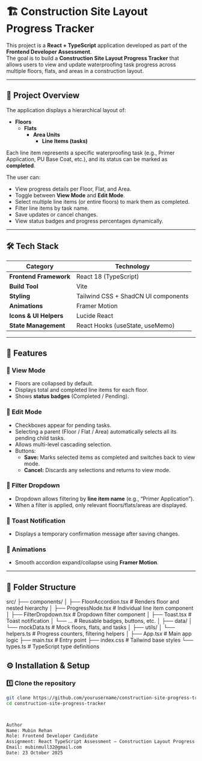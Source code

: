 # 🏗️ Construction Site Layout Progress Tracker

This project is a **React + TypeScript** application developed as part of the **Frontend Developer Assessment**.  
The goal is to build a **Construction Site Layout Progress Tracker** that allows users to view and update waterproofing task progress across multiple floors, flats, and areas in a construction layout.

---

## 🚀 Project Overview

The application displays a hierarchical layout of:
- **Floors**
  - **Flats**
    - **Area Units**
      - **Line Items (tasks)**

Each line item represents a specific waterproofing task (e.g., Primer Application, PU Base Coat, etc.), and its status can be marked as **completed**.

The user can:
- View progress details per Floor, Flat, and Area.
- Toggle between **View Mode** and **Edit Mode**.
- Select multiple line items (or entire floors) to mark them as completed.
- Filter line items by task name.
- Save updates or cancel changes.
- View status badges and progress percentages dynamically.

---

## 🛠️ Tech Stack

| Category | Technology |
|-----------|-------------|
| **Frontend Framework** | React 18 (TypeScript) |
| **Build Tool** | Vite |
| **Styling** | Tailwind CSS + ShadCN UI components |
| **Animations** | Framer Motion |
| **Icons & UI Helpers** | Lucide React |
| **State Management** | React Hooks (useState, useMemo) |

---

## 🧩 Features

### 🔹 View Mode
- Floors are collapsed by default.
- Displays total and completed line items for each floor.
- Shows **status badges** (Completed / Pending).

### 🔹 Edit Mode
- Checkboxes appear for pending tasks.
- Selecting a parent (Floor / Flat / Area) automatically selects all its pending child tasks.
- Allows multi-level cascading selection.
- Buttons:
  - **Save:** Marks selected items as completed and switches back to view mode.
  - **Cancel:** Discards any selections and returns to view mode.

### 🔹 Filter Dropdown
- Dropdown allows filtering by **line item name** (e.g., “Primer Application”).
- When a filter is applied, only relevant floors/flats/areas are displayed.

### 🔹 Toast Notification
- Displays a temporary confirmation message after saving changes.

### 🔹 Animations
- Smooth accordion expand/collapse using **Framer Motion**.

---

## 📂 Folder Structure
src/
├── components/
│ ├── FloorAccordion.tsx # Renders floor and nested hierarchy
│ ├── ProgressNode.tsx # Individual line item component
│ ├── FilterDropdown.tsx # Dropdown filter component
│ ├── Toast.tsx # Toast notification
│ └── ... # Reusable badges, buttons, etc.
│
├── data/
│ └── mockData.ts # Mock floors, flats, and tasks
│
├── utils/
│ └── helpers.ts # Progress counters, filtering helpers
│
├── App.tsx # Main app logic
├── main.tsx # Entry point
├── index.css # Tailwind base styles
└── types.ts # TypeScript type definitions


## ⚙️ Installation & Setup

### 1️⃣ Clone the repository
```bash
git clone https://github.com/yourusername/construction-site-progress-tracker.git
cd construction-site-progress-tracker



Author
Name: Mubin Rehan
Role: Frontend Developer Candidate
Assignment: React TypeScript Assessment – Construction Layout Progress Tracker
Email: mubinmull32@gmail.com
Date: 23 October 2025

 
